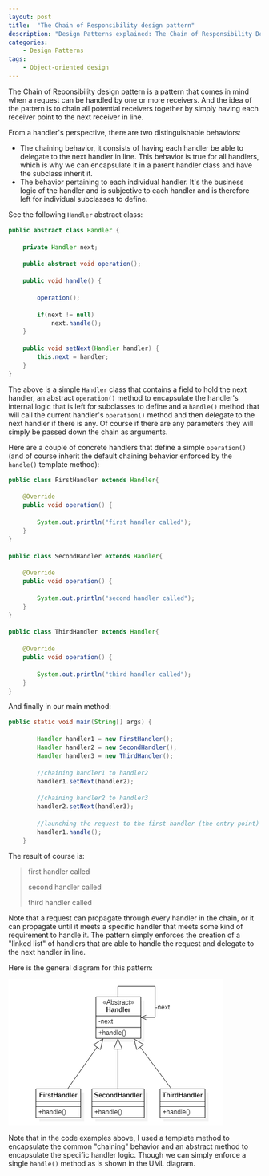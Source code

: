 ```yaml
---
layout: post
title:  "The Chain of Responsibility design pattern"
description: "Design Patterns explained: The Chain of Responsibility Design Pattern, with example code and diagrams"
categories: 
    - Design Patterns
tags:
    - Object-oriented design
---
```


The Chain of Reponsibility design pattern is a pattern that comes in mind when a request can be handled by one or more receivers. And the idea of the pattern is to chain all potential receivers together by simply having each receiver point to the next receiver in line.

From a handler's perspective, there are two distinguishable behaviors:
- The chaining behavior, it consists of having each handler be able to delegate to the next handler in line. This behavior is true for all handlers, which is why we can encapsulate it in a parent handler class and have the subclass inherit it. 
- The behavior pertaining to each individual handler. It's the business logic of the handler and is subjective to each handler and is therefore left for individual subclasses to define.

See the following `Handler` abstract class:

```java
public abstract class Handler {

	private Handler next;
	
	public abstract void operation();
	
	public void handle() {
		
		operation();
		
		if(next != null)
			next.handle();
	}
	
	public void setNext(Handler handler) {
		this.next = handler;
	}
}
``` 
The above is a simple `Handler` class that contains a field to hold the next handler, an abstract `operation()` method to encapsulate the handler's internal logic that is left for subclasses to define and a `handle()` method that will call the current handler's `operation()` method and then delegate to the next handler if there is any. 
Of course if there are any parameters they will simply be passed down the chain as arguments.

Here are a couple of concrete handlers that define a simple `operation()` (and of course inherit the default chaining behavior enforced by the `handle()` template method):

```java
public class FirstHandler extends Handler{

	@Override
	public void operation() {
		
		System.out.println("first handler called");
	}
}

public class SecondHandler extends Handler{

	@Override
	public void operation() {
		
		System.out.println("second handler called");
	}
}

public class ThirdHandler extends Handler{

	@Override
	public void operation() {
		
		System.out.println("third handler called");
	}
}
```
And finally in our main method:

```java
public static void main(String[] args) {
		
		Handler handler1 = new FirstHandler();
		Handler handler2 = new SecondHandler();
		Handler handler3 = new ThirdHandler();
		
		//chaining handler1 to handler2
		handler1.setNext(handler2);
		
		//chaining handler2 to handler3
		handler2.setNext(handler3);
		
		//launching the request to the first handler (the entry point)
		handler1.handle();
	}
```

The result of course is:
>first handler called
>
>second handler called
>
>third handler called

Note that a request can propagate through every handler in the chain, or it can propagate until it meets a specific handler that meets some kind of requirement to handle it. The pattern simply enforces the creation of a  "linked list" of handlers that are able to handle the request and delegate to the next handler in line. 

Here is the general diagram for this pattern:

![Chain of Reponsibility design pattern diagram](/images/blog/design-patterns-chain-of-responsibility/design_patterns_chain_of_responsibility_diagram.png)

Note that in the code examples above, I used a template method to encapsulate the common "chaining" behavior and an abstract method to encapsulate the specific handler logic. Though we can simply enforce a single `handle()` method as is shown in the UML diagram.